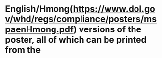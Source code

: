 # English/Hmong(https://www.dol.gov/whd/regs/compliance/posters/mspaenHmong.pdf) versions of the poster, all of which can be printed from the